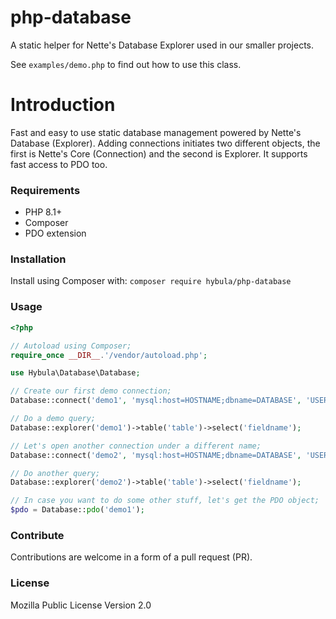 # php-database
A static helper for Nette's Database Explorer used in our smaller projects.

See  `examples/demo.php` to find out how to use this class.

# Introduction
Fast and easy to use static database management powered by Nette's Database (Explorer).
Adding connections initiates two different objects, the first is Nette's Core (Connection) and the second is Explorer. It supports fast access to PDO too.

### Requirements
- PHP 8.1+
- Composer
- PDO extension

### Installation
Install using Composer with: `composer require hybula/php-database`

### Usage
```php
<?php

// Autoload using Composer;
require_once __DIR__.'/vendor/autoload.php';

use Hybula\Database\Database;

// Create our first demo connection;
Database::connect('demo1', 'mysql:host=HOSTNAME;dbname=DATABASE', 'USERNAME', 'PASSWORD');

// Do a demo query;
Database::explorer('demo1')->table('table')->select('fieldname');

// Let's open another connection under a different name;
Database::connect('demo2', 'mysql:host=HOSTNAME;dbname=DATABASE', 'USERNAME', 'PASSWORD');

// Do another query;
Database::explorer('demo2')->table('table')->select('fieldname');

// In case you want to do some other stuff, let's get the PDO object;
$pdo = Database::pdo('demo1');

```

### Contribute
Contributions are welcome in a form of a pull request (PR).

### License
Mozilla Public License Version 2.0